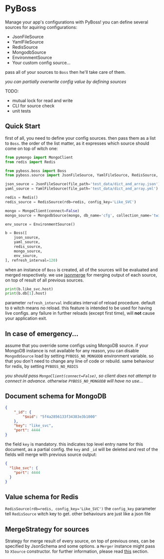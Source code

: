 # PyBoss

Manage your app's configurations with PyBoss! you can define several sources for aquiring configurations:

* JsonFileSource
* YamlFileSource
* RedisSource
* MongodbSource
* EnvironmentSource
* Your custom config source...

pass all of your sources to `Boss` then he'll take care of them. 

*you can partially overwrite config value by defining sources*

TODO:
* mutual lock for read and write
* CLI for source check
* unit tests

## Quick Start

first of all, you need to define your config sources. then pass them as a list to `Boss`. the order of the list matter,
as it expresses which source should come on top of witch one:

```python
from pymongo import MongoClient
from redis import Redis

from pyboss.boss import Boss
from pyboss.source import JsonFileSource, YamlFileSource, RedisSource, EnvironmentSource, MongodbSource

json_source = JsonFileSource(file_path='test_data/dict_and_array.json')
yaml_source = YamlFileSource(file_path='test_data/dict_and_array.yml')

redis = Redis()
redis_source = RedisSource(rdb=redis, config_key='Like_SVC')

mongo = MongoClient(connect=False)
mongo_source = MongodbSource(mongo, db_name='cfg', collection_name='twitter')

env_source = EnvironmentSource()

b = Boss([
    json_source,
    yaml_source,
    redis_source,
    mongo_source,
    env_source,
], refresh_interval=120)
```

when an instance of `Boss` is created, all of the sources will be evaluated and merged respectively.
we use [jsonmerge](https://pypi.org/project/jsonmerge/) for merging output of each source, on top of
result of all previous sources.

```python
print(b.like_svc.host)
print(b.db[1].host)
```

parameter `refresh_interval` indicates interval of reload procedure. default to `0` witch means no 
reload. this feature is intended to be used for having live configs. any failure in further reloads
(except first time), will **not** cause your application exit. 


## In case of emergency...

assume that you override some configs using MongoDB source. if your MongoDB instance is not available
for any reason, you can disable `MongodbSource` load by setting `PYBOSS_NO_MONGODB` environment variable.
so that you don't need to change any line of code or rebuild. same behaviour for redis, by setting `PYBOSS_NO_REDIS`

*you should pass `MongoClient(connect=False)`, so client does not attempt to connect in advance. otherwise `PYBOSS_NO_MONGODB` will have no use...*


## Document schema for MongoDB

```json
{
    "_id": {
        "$oid": "5f4a2856133f34383e3b1000"
    },
    "key": "like_svc",
    "port": 4444
}
```

the field `key` is mandatory. this indicates top level entry name for this document, as a partial config.
the `key` and `_id` will be deleted and rest of the fields will merge with previous source output:

```json
{
  "like_svc": {
    "port": 4444
  }
}
```


## Value schema for Redis

`RedisSource(rdb=redis, config_key='Like_SVC')` the `config_key` parameter tell `RedisSource` witch key to get.
other behaviours are just like a json file


## MergeStrategy for sources

Strategy for merge result of every source, on top of previous ones, can be specified by JsonSchema and some options.
a `Merger` instance might pass to `XSource` constructor. for further information, please read 
[this](https://github.com/avian2/jsonmerge#merge-strategies) section.

